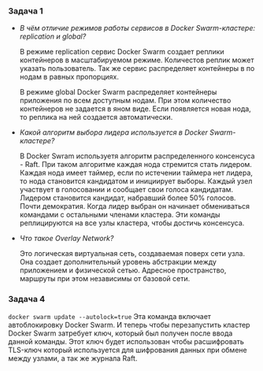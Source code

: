 ### Задача 1
* _В чём отличие режимов работы сервисов в Docker Swarm-кластере: replication и global?_  
    
  В режиме replication сервис Docker Swarm создает реплики контейнеров в масштабируемом режиме. Количестов реплик может указать пользователь. Так же сервис распределяет контейнеры в по нодам в равных пропорциях.  

  В режиме global Docker Swarm распределяет контейнеры приложения по всем доступным нодам. При этом количество контейнеров не задается в яном виде. Если появляется новая нода, то реплика на ней создается автоматически.  

* _Какой алгоритм выбора лидера используется в Docker Swarm-кластере?_  
  
  В Docker Swram используетя алгоритм распределенного консенсуса - Raft. При таком алгоритме каждая нода стремится стать лидером. Каждая нода имеет таймер, если по истечении таймера нет лидера, то нода становится кандидатом и инициирует выборы. Каждый узел участвует в голосовании и сообщает свои голоса кандидатам. Лидером становится кандидат, набравший более 50% голосов. Почти демократия. Когда лидер выбран он начинает обмениваться командами с остальными членами кластера. Эти команды реплицируются на все узлы кластера, чтобы достичь консенсуса.  

* _Что такое Overlay Network?_  
  
  Это логическая виртуальная сеть, создаваемая поверх сети узла. Она создает дополнительный уровень абстракции между приложением и физической сетью. Адресное пространство, маршруты при этом независимы от базовой сети.
  
  
### Задача 4
`docker swarm update --autolock=true` Эта команда включает автоблокировку Docker Swarm. И теперь чтобы перезапустить кластер Docker Swarm затребует ключ, который был получен после ввода данной команды. Этот ключ будет использован чтобы расшифровать TLS-ключ который используется для шифрования данных при обмене между узлами, а так же журнала Raft.